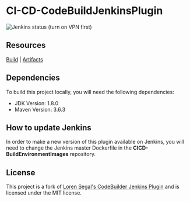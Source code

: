 # CI-CD-CodeBuildJenkinsPlugin

![Jenkins status (turn on VPN first)](https://jenkins.albelli.com/buildStatus/icon?job=Infrastructure/CICD/CI-CD-CodeBuildJenkinsPlugin/master)

## Resources

[Build][buildlink] | [Artifacts][artifactslink]

[buildlink]: https://jenkins.albelli.com/job/CICD/job/CI-CD-CodeBuildJenkinsPlugin/
[artifactslink]: https://artifactory.albelli.com/ui/repos/tree/General/generic-dev-local%2FCodeBuildJenkinsPlugin

## Dependencies

To build this project locally, you will need the following dependencies:

- JDK Version: 1.8.0
- Maven Version: 3.6.3

## How to update Jenkins

In order to make a new version of this plugin available on Jenkins, you will need to change the Jenkins master Dockerfile in the **CICD-BuildEnvironmentImages** repository.

## License

This project is a fork of [Loren Segal's CodeBuilder Jenkins Plugin](https://github.com/lsegal/jenkins-codebuilder-plugin) and is
licensed under the MIT license.
